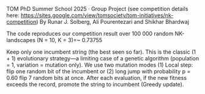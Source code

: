 TOM PhD Summer School 2025 · Group Project (see competition details here: https://sites.google.com/view/tomsociety/tom-initiatives/nk-competition)
By Runar J. Solberg, Ali Pourentezari and Shikhar Bhardwaj

The code reproduces our competition result over 100 000 random NK-landscapes (N = 10, K = 3)=~ 0.73755

Keep only one incumbent string (the best seen so far). This is the classic (1 + 1) evolutionary strategy—a limiting case of a genetic algorithm (population = 1, variation = mutation only).
We use two mutation modes (1) Local step: flip one random bit of the incumbent or (2) long jump with probability p = 0.60 flip 7 random bits at once.
After each evaluation, if the new fitness exceeds the record, promote the string to incumbent (Greedy update).
